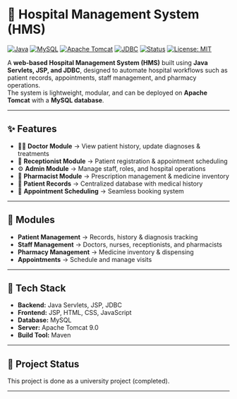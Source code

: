 # 🏥 Hospital Management System (HMS)

<div align="left">

[![Java](https://img.shields.io/badge/Java-Servlets%20%7C%20JSP-ED8B00?logo=java&logoColor=white)](https://www.oracle.com/java/)
[![MySQL](https://img.shields.io/badge/MySQL-Database-4479A1?logo=mysql&logoColor=white)](https://www.mysql.com/)
[![Apache Tomcat](https://img.shields.io/badge/Tomcat-9.0-F8DC75?logo=apachetomcat&logoColor=black)](http://tomcat.apache.org/)
[![JDBC](https://img.shields.io/badge/JDBC-Database%20Connector-blue)](https://docs.oracle.com/javase/8/docs/technotes/guides/jdbc/)
[![Status](https://img.shields.io/badge/Status-Development-orange)]()
[![License: MIT](https://img.shields.io/badge/License-MIT-green.svg)](LICENSE)

</div>

A **web-based Hospital Management System (HMS)** built using **Java Servlets, JSP, and JDBC**, designed to automate hospital workflows such as patient records, appointments, staff management, and pharmacy operations.  
The system is lightweight, modular, and can be deployed on **Apache Tomcat** with a **MySQL database**.

---

## ✨ Features

- 👨‍⚕️ **Doctor Module** → View patient history, update diagnoses & treatments  
- 💁 **Receptionist Module** → Patient registration & appointment scheduling  
- ⚙️ **Admin Module** → Manage staff, roles, and hospital operations  
- 💊 **Pharmacist Module** → Prescription management & medicine inventory  
- 📂 **Patient Records** → Centralized database with medical history  
- 📅 **Appointment Scheduling** → Seamless booking system  

---

## 📂 Modules

- **Patient Management** → Records, history & diagnosis tracking  
- **Staff Management** → Doctors, nurses, receptionists, and pharmacists  
- **Pharmacy Management** → Medicine inventory & dispensing  
- **Appointments** → Schedule and manage visits  


---

## 🧱 Tech Stack

- **Backend:** Java Servlets, JSP, JDBC  
- **Frontend:** JSP, HTML, CSS, JavaScript  
- **Database:** MySQL  
- **Server:** Apache Tomcat 9.0  
- **Build Tool:** Maven  

---

## 📌 Project Status
This project is done as a university project (completed).  

---


